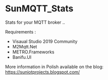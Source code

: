 # SunMQTT_Stats
Stats for your MQTT broker ..


Requirements :
- Visaual Studio 2019 Community
- M2Mqtt.Net  
- METRO.Frameworks 
- Banifu.UI

More information in Polish available on the blog: https://suniotprojects.blogspot.com/
